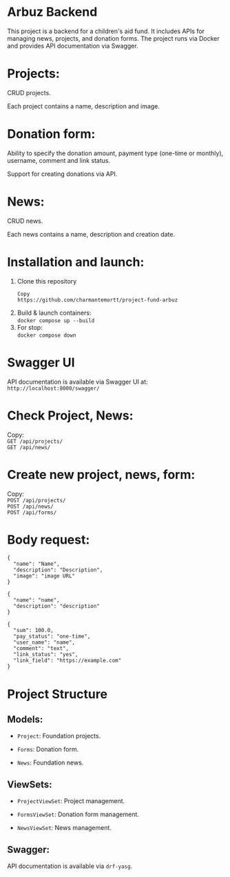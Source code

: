# Arbuz Backend 

This project is a backend for a children's aid fund. It includes APIs for managing news, projects, and donation forms. The project runs via Docker and provides API documentation via Swagger.

# Projects:

CRUD projects.

Each project contains a name, description and image.

# Donation form:

Ability to specify the donation amount, payment type (one-time or monthly), username, comment and link status.

Support for creating donations via API.

# News:

CRUD news.

Each news contains a name, description and creation date.

# Installation and launch:
1. Clone this repository
    ```bush
    Copy 
   https://github.com/charmantemortt/project-fund-arbuz
   
2. Build & launch containers: \
   `docker compose up --build`
3. For stop:\
`docker compose down`

# Swagger UI
API documentation is available via Swagger UI at: \
`http://localhost:8000/swagger/`

# Check Project, News:
Copy: \
`GET /api/projects/`
\
`GET /api/news/`

# Create new project, news, form:
Copy: \
`POST /api/projects/` 
\
`POST /api/news/`
\
`POST /api/forms/`

# Body request:
```bush
{
  "name": "Name",
  "description": "Description",
  "image": "image URL"
}

{
  "name": "name",
  "description": "description"
}

{
  "sum": 100.0,
  "pay_status": "one-time",
  "user_name": "name",
  "comment": "text",
  "link_status": "yes",
  "link_field": "https://example.com"
}
```

# Project Structure
## Models:

- `Project`: Foundation projects.

- `Forms`: Donation form.

- `News`: Foundation news.

## ViewSets:

- `ProjectViewSet`: Project management.

- `FormsViewSet`: Donation form management.

- `NewsViewSet`: News management.

## Swagger:

API documentation is available via `drf-yasg`.